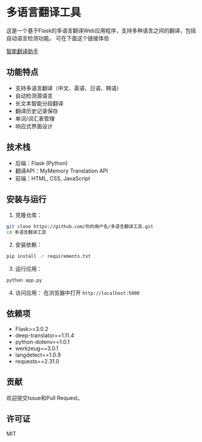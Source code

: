 # 多语言翻译工具

这是一个基于Flask的多语言翻译Web应用程序，支持多种语言之间的翻译，包括自动语言检测功能。
可在下面这个链接体验

[智能翻译助手](https://translate.lovejisoo.cn/)
## 功能特点

- 支持多语言翻译（中文、英语、日语、韩语）
- 自动检测源语言
- 长文本智能分段翻译
- 翻译历史记录保存
- 单词/词汇表管理
- 响应式界面设计

## 技术栈

- 后端：Flask (Python)
- 翻译API：MyMemory Translation API
- 前端：HTML, CSS, JavaScript

## 安装与运行

1. 克隆仓库：
```bash
git clone https://github.com/你的用户名/多语言翻译工具.git
cd 多语言翻译工具
```

2. 安装依赖：
```bash
pip install -r requirements.txt
```

3. 运行应用：
```bash
python app.py
```

4. 访问应用：
   在浏览器中打开 `http://localhost:5000`

## 依赖项

- Flask==3.0.2
- deep-translator==1.11.4
- python-dotenv==1.0.1
- werkzeug==3.0.1
- langdetect==1.0.9
- requests==2.31.0

## 贡献

欢迎提交Issue和Pull Request。

## 许可证

MIT

